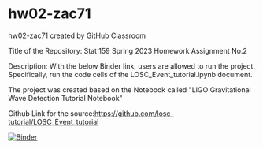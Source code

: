 # hw02-zac71
hw02-zac71 created by GitHub Classroom

Title of the Repository: Stat 159 Spring 2023 Homework Assignment No.2

Description: With the below Binder link, users are allowed to run the project. Specifically, run the code cells of the LOSC_Event_tutorial.ipynb document.

The project was created based on the Notebook called "LIGO Gravitational Wave Detection Tutorial Notebook" 

Github Link for the source:https://github.com/losc-tutorial/LOSC_Event_tutorial


[![Binder](https://mybinder.org/badge_logo.svg)](https://mybinder.org/v2/gh/UCB-stat-159-s23/hw02-zac71/HEAD?labpath=LOSC_Event_tutorial.ipynb)